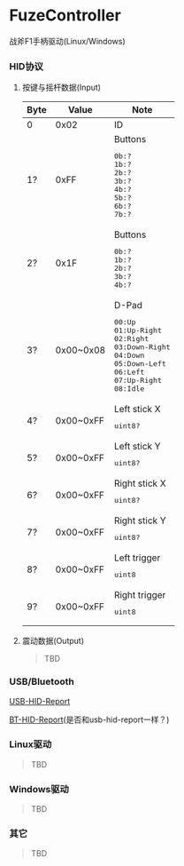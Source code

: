 # FuzeController
战斧F1手柄驱动(Linux/Windows)

### HID协议
1. 按键与摇杆数据(Input)

    Byte|Value|Note
    ----|-----|----
    0   |0x02 |ID
    1?  |0xFF |Buttons<pre>0b:?<br>1b:?<br>2b:?<br>3b:?<br>4b:?<br>5b:?<br>6b:?<br>7b:?</pre>
    2?  |0x1F |Buttons<pre>0b:?<br>1b:?<br>2b:?<br>3b:?<br>4b:?</pre>
    3?  |0x00~0x08 |D-Pad<pre>00:Up<br>01:Up-Right<br>02:Right<br>03:Down-Right<br>04:Down<br>05:Down-Left<br>06:Left<br>07:Up-Right<br>08:Idle</pre>
    4?  |0x00~0xFF |Left stick X<pre>uint8?</pre>
    5?  |0x00~0xFF |Left stick Y<pre>uint8?</pre>
    6?  |0x00~0xFF |Right stick X<pre>uint8?</pre>
    7?  |0x00~0xFF |Right stick Y<pre>uint8?</pre>
    8?  |0x00~0xFF |Left trigger<pre>uint8</pre>
    9?  |0x00~0xFF |Right trigger<pre>uint8</pre>

2. 震动数据(Output)
    
    > TBD

### USB/Bluetooth
[USB-HID-Report](https://github.com/mumumusuc/FuzeController/blob/master/fuze_controller_hid_dump.txt)

[BT-HID-Report](?)(是否和usb-hid-report一样？)

### Linux驱动
> TBD

### Windows驱动
> TBD

### 其它
> TBD
